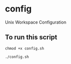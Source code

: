 # config

Unix Workspace Configuration

## To run this script

```shell
chmod +x config.sh
```

```shell
./config.sh
```
